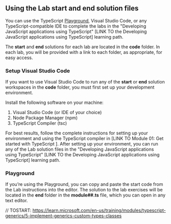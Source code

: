 ## Using the Lab start and end solution files

You can use the TypeScript [Playground](https://www.typescriptlang.org/play), Visual Studio Code, or any TypeScript-compatible IDE to complete the labs in the "Developing JavaScript applications using TypeScript" [LINK TO the Developing JavaScript applications using TypeScript] learning path.

The **start** and **end** solutions for each lab are located in the **code** folder. In each lab, you will be provided with a link to each folder, as appropriate, for easy access.

### Setup Visual Studio Code

If you want to use Visual Studio Code to run any of the **start** or **end** solution workspaces in the **code** folder, you must first set up your development environment.

Install the following software on your machine:

1. Visual Studio Code (or IDE of your choice)
2. Node Package Manager (npm)
3. TypeScript Compiler (tsc)

For best results, follow the complete instructions for setting up your environment and using the TypeScript compiler in [LINK TO Module 01: Get started with TypeScript ]. After setting up your environment, you can run any of the Lab solution files in the "Developing JavaScript applications using TypeScript" [LINK TO the Developing JavaScript applications using TypeScript] learning path.

### Playground

If you’re using the Playground, you can copy and paste the start code from the Lab instructions into the editor. The solution to the lab exercises will be located in the **end** folder in the **module##.ts** file, which you can open in any text editor.


// TOSTART: https://learn.microsoft.com/en-us/training/modules/typescript-generics/5-implement-generics-custom-types-classes